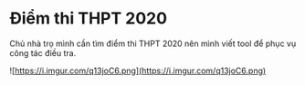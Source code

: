 # Điểm thi THPT 2020

Chủ nhà trọ mình cần tìm điểm thi THPT 2020 nên mình viết tool để phục vụ công tác điều tra.

![https://i.imgur.com/q13joC6.png](https://i.imgur.com/q13joC6.png)